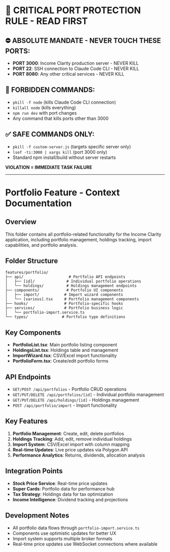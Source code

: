 # 🚨 CRITICAL PORT PROTECTION RULE - READ FIRST

## ⛔ ABSOLUTE MANDATE - NEVER TOUCH THESE PORTS:
- **PORT 3000**: Income Clarity production server - NEVER KILL
- **PORT 22**: SSH connection to Claude Code CLI - NEVER KILL  
- **PORT 8080**: Any other critical services - NEVER KILL

## 🚫 FORBIDDEN COMMANDS:
- `pkill -f node` (kills Claude Code CLI connection)
- `killall node` (kills everything)
- `npm run dev` with port changes
- Any command that kills ports other than 3000

## ✅ SAFE COMMANDS ONLY:
- `pkill -f custom-server.js` (targets specific server only)
- `lsof -ti:3000 | xargs kill` (port 3000 only)
- Standard npm install/build without server restarts

**VIOLATION = IMMEDIATE TASK FAILURE**

---

# Portfolio Feature - Context Documentation

## Overview
This folder contains all portfolio-related functionality for the Income Clarity application, including portfolio management, holdings tracking, import capabilities, and portfolio analysis.

## Folder Structure
```
features/portfolio/
├── api/                    # Portfolio API endpoints
│   ├── [id]/              # Individual portfolio operations
│   └── holdings/          # Holdings management endpoints
├── components/            # Portfolio UI components
│   ├── import/           # Import wizard components
│   └── [various].tsx     # Portfolio management components
├── hooks/                # Portfolio-specific hooks
├── services/             # Portfolio business logic
│   └── portfolio-import.service.ts
└── types/               # Portfolio type definitions
```

## Key Components
- **PortfolioList.tsx**: Main portfolio listing component
- **HoldingsList.tsx**: Holdings table and management
- **ImportWizard.tsx**: CSV/Excel import functionality
- **PortfolioForm.tsx**: Create/edit portfolio forms

## API Endpoints
- `GET/POST /api/portfolios` - Portfolio CRUD operations
- `GET/PUT/DELETE /api/portfolios/[id]` - Individual portfolio management
- `GET/PUT/DELETE /api/holdings/[id]` - Holdings management
- `POST /api/portfolio/import` - Import functionality

## Key Features
1. **Portfolio Management**: Create, edit, delete portfolios
2. **Holdings Tracking**: Add, edit, remove individual holdings
3. **Import System**: CSV/Excel import with column mapping
4. **Real-time Updates**: Live price updates via Polygon API
5. **Performance Analytics**: Returns, dividends, allocation analysis

## Integration Points
- **Stock Price Service**: Real-time price updates
- **Super Cards**: Portfolio data for performance hub
- **Tax Strategy**: Holdings data for tax optimization
- **Income Intelligence**: Dividend tracking and projections

## Development Notes
- All portfolio data flows through `portfolio-import.service.ts`
- Components use optimistic updates for better UX
- Import system supports multiple broker formats
- Real-time price updates use WebSocket connections where available
